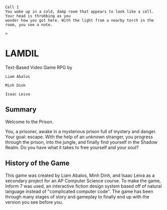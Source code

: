 ```
Cell 1
You wake up in a cold, damp room that appears to look like a cell. Your head is throbbing as you 
wonder how you got here. With the light from a nearby torch in the room, you see a note.

>
```
# LAMDIL

Text-Based Video Game RPG
by  
    
    Liam Abalos

    Minh Dinh
    
    Isaac Leiva

## Summary

Welcome to the Prison.

You, a prisoner, awake in a mysterious prison full of mystery and danger. Your goal: escape.
With the help of an unknown stranger, you progress through the prison, into the jungle, and 
finally find yourself in the Shadow Realm. Do you have what it takes to free yourself and
your soul?

## History of the Game

This game was created by Liam Abalos, Minh Dinh, and Isaac Leiva as a secondary project for
an AP Computer Science course. To make the game, Inform 7 was used, an interactive fiction
design system based off of natural language instead of "complicated computer code". The game
has been through many stages of story and gameplay to finally end up with the version you 
see before you.
